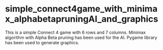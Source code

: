 # simple_connect4game_with_minimax_alphabetapruningAI_and_graphics
This is a simple Connect 4 game with 6 rows and 7 columns. Minimax algorithm with Alpha Beta pruning has been used for the AI. Pygame library has been used to generate graphics.
